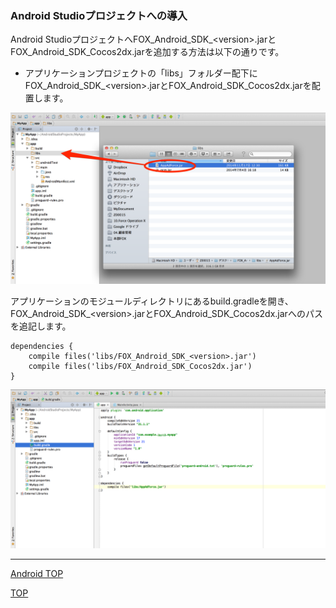 ### Android Studioプロジェクトへの導入

Android StudioプロジェクトへFOX_Android_SDK_&lt;version&gt;.jarとFOX_Android_SDK_Cocos2dx.jarを追加する方法は以下の通りです。

* アプリケーションプロジェクトの「libs」フォルダー配下にFOX_Android_SDK_&lt;version&gt;.jarとFOX_Android_SDK_Cocos2dx.jarを配置します。


![integration01](./img01.png)

アプリケーションのモジュールディレクトリにあるbuild.gradleを開き、FOX_Android_SDK_&lt;version&gt;.jarとFOX_Android_SDK_Cocos2dx.jarへのパスを追記します。

```
dependencies {
	compile files('libs/FOX_Android_SDK_<version>.jar')
	compile files('libs/FOX_Android_SDK_Cocos2dx.jar')
}
```

![integration02](./img02.png)

---
[Android TOP](/lang/ja/doc/integration/android/README.md)

[TOP](/lang/ja/README.md)

